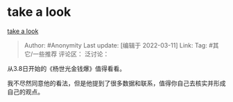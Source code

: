 # take a look
[take a look](https://zhuanlan.zhihu.com/p/479537304)

> Author: #Anonymity
> Last update: [编辑于 2022-03-11]
> Link:
> Tag: #其它/一些推荐 
> 评论区：
> 泛讨论：

从3.8日开始的《杨世光金钱爆》值得看看。

我不尽然同意他的看法，但是他提到了很多数据和联系，值得你自己去核实并形成自己的观点。
